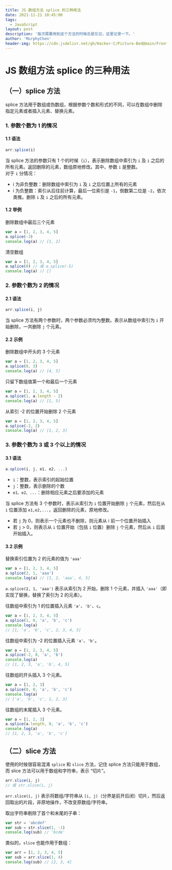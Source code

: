 ```yaml
---
title: JS 数组方法 splice 的三种用法
date: 2021-11-21 10:45:00
tags:
  - JavaScript
layout: post
description: '每次需要用到这个方法的时候总是忘记，这里记录一下。'
author: 'MurphyChen'
header-img: https://cdn.jsdelivr.net/gh/Hacker-C/Picture-Bed@main/FrontEnd/js1.192lrbbkjc74.png
---
```


# JS 数组方法 splice 的三种用法

## （一）splice 方法

splice 方法用于数组或伪数组，根据参数个数和形式的不同，可以在数组中删除指定元素或者插入元素、替换元素。

### 1. 参数个数为 1 的情况

#### 1.1 语法

```js
arr.splice(i)
```

当 splice 方法的参数只有 1 个的时候（`i`），表示删除数组中索引为 `i` 及 `i` 之后的所有元素。返回删除的元素，数组原地修改。其中，参数 `i` 是整数。  
对于 `i` 分情况：

- i 为非负整数：删除数组中索引为 `i` 及 `i` 之后位置上所有的元素
- i 为负整数：索引从后往前计算，最后一位索引是 `-1`，倒数第二位是 `-2`，依次类推。删除 `i` 及 `i` 之后的所有元素。

#### 1.2 举例

删除数组中最后三个元素

```js
var a = [1, 2, 3, 4, 5]
a.splice(-3)
console.log(a) // [1, 2]
```

清空数组

```js
var a = [1, 2, 3, 4, 5]
a.splice(0) // 或 a.splice(-5)
console.log(a) // []
```

### 2. 参数个数为 2 的情况

#### 2.1 语法

```js
arr.splice(i, j)
```

当 splice 方法有两个参数时，两个参数必须均为整数。表示从数组中索引为 `i` 开始删除，一共删除 `j` 个元素。

#### 2.2 示例

删除数组中开头的 3 个元素

```js
var a = [1, 2, 3, 4, 5]
a.splice(0, 3)
console.log(a) // [4, 5]
```

只留下数组值第一个和最后一个元素

```js
var a = [1, 2, 3, 4, 5]
a.splice(1, a.length - 2)
console.log(a) // [1, 5]
```

从索引 -2 的位置开始删除 2 个元素

```js
var a = [1, 2, 3, 4, 5]
a.splice(-2, 2)
console.log(a) // [1, 2, 3]
```

### 3. 参数个数为 3 或 3 个以上的情况

#### 3.1 语法

```js
a.splice(i, j, e1, e2, ...)
```

- `i`：整数，表示索引的起始位置
- `j`：整数，表示删除的个数
- `e1、e2、...`：删除相应元素之后要添加的元素

当 splice 方法有 3 个参数时，表示从索引为 `i` 位置开始删除 `j` 个元素，然后在从 `i` 位置添加 `e1,e2,...`，返回删除的元素，原地修改。

- 若 `j` 为 0，则表示一个元素也不删除，则元素从 i 前一个位置开始插入
- 若 `j` > 0，则表示从 `i` 位置开始（包括 `i` 位置）删除 `j` 个元素，然后从 `i` 后面开始插入。

#### 3.2 示例

替换索引位置为 2 的元素的值为 `'aaa'`

```js
var a = [1, 2, 3, 4, 5]
a.splice(2, 1, 'aaa')
console.log(a) // [1, 2, 'aaa', 4, 5]
```

`a.splice(2, 1, 'aaa')` 表示从索引为 2 开始，删除 1 个元素，并插入 `'aaa'`（即实现了替换，替换了索引为 2 的元素）。

往数组中索引为 1 的位置插入元素 `'a'`、`'b'`、`c`。

```js
var a = [1, 2, 3, 4, 5]
a.splice(1, 0, 'a', 'b', 'c')
console.log(a)
// [1, 'a', 'b', 'c', 2, 3, 4, 5]
```

往数组中索引为 -2 的位置插入元素 `'a'`、`'b'`。

```js
var a = [1, 2, 3, 4, 5]
a.splice(-2, 0, 'a', 'b')
console.log(a)
// [1, 2, 3, 'a', 'b', 4, 5]
```

往数组的开头插入 3 个元素。

```js
var a = [1, 2, 3]
a.splice(0, 0, 'a', 'b', 'c')
console.log(a)
// ['a', 'b', 'c', 1, 2, 3]
```

往数组的末尾插入 3 个元素。

```js
var a = [1, 2, 3]
a.splice(a.length, 0, 'a', 'b', 'c')
console.log(a)
// [1, 2, 3, 'a', 'b', 'c']
```

## （二）slice 方法

使用的时候很容易混淆 `splice` 和 `slice` 方法，记住 splice 方法只能用于数组，而 slice 方法可以用于数组和字符串，表示 “切片”。

```js
arr.slice(i, j)
// 或 str.slice(i, j)
```

`arr.slice(i, j)` 表示将数组/字符串从 `[i, j)`（分界是前开后闭）切片，然后返回取出的片段，非原地操作，不改变原数组/字符串。

取出字符串剔除了首个和末尾的子串：

```js
var str = 'abcdef'
var sub = str.slice(1, -1)
console.log(sub) // 'bcde'
```

类似的，`slice` 也能作用于数组：

```js
var arr = [1, 2, 3, 4, 5]
var sub = arr.slice(1, 4)
console.log(sub) // [2, 3, 4]
```
